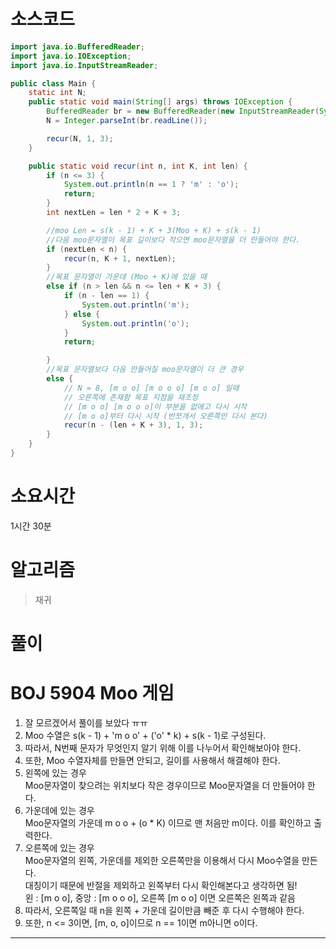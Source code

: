 # 소스코드

```Java
import java.io.BufferedReader;
import java.io.IOException;
import java.io.InputStreamReader;

public class Main {
    static int N;
    public static void main(String[] args) throws IOException {
        BufferedReader br = new BufferedReader(new InputStreamReader(System.in));
        N = Integer.parseInt(br.readLine());

        recur(N, 1, 3);
    }

    public static void recur(int n, int K, int len) {
        if (n <= 3) {
            System.out.println(n == 1 ? 'm' : 'o');
            return;
        }
        int nextLen = len * 2 + K + 3;

        //moo Len = s(k - 1) + K + 3(Moo + K) + s(k - 1)
        //다음 moo문자열이 목표 길이보다 작으면 moo문자열을 더 만들어야 한다.
        if (nextLen < n) {
            recur(n, K + 1, nextLen);
        }
        //목표 문자열이 가운데 (Moo + K)에 있을 때
        else if (n > len && n <= len + K + 3) {
            if (n - len == 1) {
                System.out.println('m');
            } else {
                System.out.println('o');
            }
            return;

        }
        //목표 문자열보다 다음 만들어질 moo문자열이 더 큰 경우
        else {
            // N = 8, [m o o] [m o o o] [m o o] 일때
            // 오른쪽에 존재함 목표 지점을 재조정
            // [m o o] [m o o o]이 부분을 없애고 다시 시작
            // [m o o]부터 다시 시작 (반쪼개서 오른쪽만 다시 본다)
            recur(n - (len + K + 3), 1, 3);
        }
    }
}
```

# 소요시간

1시간 30분

# 알고리즘

> 재귀

# 풀이

# BOJ 5904 Moo 게임

1. 잘 모르겠어서 풀이를 보았다 ㅠㅠ
2. Moo 수열은 s(k - 1) + 'm o o' + ('o' * k) + s(k - 1)로 구성된다.
3. 따라서, N번째 문자가 무엇인지 알기 위해 이를 나누어서 확인해보아야 한다.
4. 또한, Moo 수열자체를 만들면 안되고, 길이를 사용해서 해결해야 한다.
5. 왼쪽에 있는 경우     
   Moo문자열이 찾으려는 위치보다 작은 경우이므로 Moo문자열을 더 만들어야 한다.
6. 가운데에 있는 경우   
   Moo문자열의 가운데 m o o + (o * K) 이므로 맨 처음만 m이다. 이를 확인하고 출력한다.
7. 오른쪽에 있는 경우       
   Moo문자열의 왼쪽, 가운데를 제외한 오른쪽만을 이용해서 다시 Moo수열을 만든다.     
   대칭이기 때문에 반절을 제외하고 왼쪽부터 다시 확인해본다고 생각하면 됨!      
   왼 : [m o o], 중앙 : [m o o o], 오른쪽 [m o o] 이면 오른쪽은 왼쪽과 같음     
8. 따라서, 오른쪽일 때 n을 왼쪽 + 가운데 길이만큼 빼준 후 다시 수행해야 한다.
9. 또한, n <= 3이면, [m, o, o]이므로 n == 1이면 m아니면 o이다.

---
